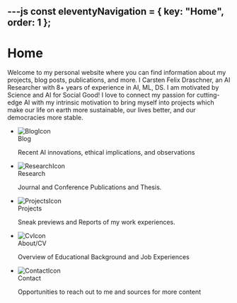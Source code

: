 ---js
const eleventyNavigation = {
	key: "Home",
	order: 1
};
---
# Home
Welcome to my personal website where you can find information about my projects, blog posts, publications, and more. I Carsten Felix Draschner, an AI Researcher with 8+ years of experience in AI, ML, DS. I am motivated by Science and AI for Social Good! I love to connect my passion for cutting-edge AI with my intrinsic motivation to bring myself into projects which make our life on earth more sustainable, our lives better, and our democracies more stable.

<nav class="card-navigation">
  <ul>
    <li>
      <a href="/blog/" style="text-decoration: none; color: inherit;">
        <div class="card">
          <img src="img/blog.png" alt="BlogIcon">
          <div>
            <span class="card-title">Blog</span>
            <p>Recent AI innovations, ethical implications, and observations</p>
          </div>
        </div>
      </a>
    </li>
    <li>
      <a href="/research/" style="text-decoration: none; color: inherit;">
        <div class="card">
          <img src="img/research.png" alt="ResearchIcon">
          <div>
            <span class="card-title">Research</span>
            <p>Journal and Conference Publications and Thesis.</p>
          </div>
        </div>
      </a>
    </li>
    <li>
      <a href="/projects/" style="text-decoration: none; color: inherit;">
        <div class="card">
          <img src="img/projects.png" alt="ProjectsIcon">
          <div>
            <span class="card-title">Projects</span>
            <p>Sneak previews and Reports of my work experiences.</p>
          </div>
        </div>
      </a>
    </li>
    <li>
      <a href="/about/" style="text-decoration: none; color: inherit;">
        <div class="card">
          <img src="img/cv.png" alt="CvIcon">
          <div>
            <span class="card-title">About/CV</span>
            <p>Overview of Educational Background and Job Experiences</p>
          </div>
        </div>
      </a>
    </li>
    <li>
      <a href="/contact/" style="text-decoration: none; color: inherit;">
        <div class="card">
          <img src="img/contact.png" alt="ContactIcon">
          <div>
            <span class="card-title">Contact</span>
            <p>Opportunities to reach out to me and sources for more content</p>
          </div>
        </div>
      </a>
    </li>
  </ul>
</nav>

